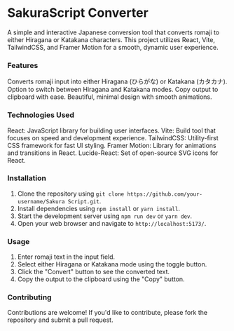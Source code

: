 # SakuraScript Converter
A simple and interactive Japanese conversion tool that converts romaji to either Hiragana or Katakana characters.
This project utilizes React, Vite, TailwindCSS, and Framer Motion for a smooth, dynamic user experience.
### Features
Converts romaji input into either Hiragana (ひらがな) or Katakana (カタカナ).
Option to switch between Hiragana and Katakana modes.
Copy output to clipboard with ease.
Beautiful, minimal design with smooth animations.
### Technologies Used
React: JavaScript library for building user interfaces.
Vite: Build tool that focuses on speed and development experience.
TailwindCSS: Utility-first CSS framework for fast UI styling.
Framer Motion: Library for animations and transitions in React.
Lucide-React: Set of open-source SVG icons for React.
### Installation
1. Clone the repository using `git clone https://github.com/your-username/Sakura
Script.git`.
2. Install dependencies using `npm install` or `yarn install`.
3. Start the development server using `npm run dev` or `yarn dev`.
4. Open your web browser and navigate to `http://localhost:5173/`.
### Usage
1. Enter romaji text in the input field.
2. Select either Hiragana or Katakana mode using the toggle button.
3. Click the "Convert" button to see the converted text.
4. Copy the output to the clipboard using the "Copy" button.
### Contributing
Contributions are welcome! If you'd like to contribute, please fork the repository and submit a pull
request.
